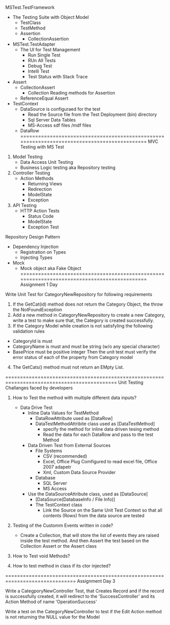 ﻿MSTest.TestFramework
- The Testing Suite with Object Model
	- TestClass
	- TestMethod
	- Assertion
		- CollectionAssertion
- MSTest.TestAdapter
	- The UI for Test Management
		- Run Single Test
		- RUn All Tests
		- Debug Test
		- Intelli Test
		- Test Status with Stack Trace
- Assert
	- CollectionAssert
		- Collection Reading methods for Assertion
	- ReferenceEqual Assert
- TestContext
	- DataSource is configuraed for the test
		- Read the Source file from the Test Deployment (bin) directory
		- Sql Server Data Tables
		- MS-Access sdf files /mdf files
	- DataRow
============================================================================================
MVC Testing with MS Test
1. Model Testing
	- Data Access Unit Testing
	- Business Logic testing aka Repository testing
2. Controller Testing
	- Action Methods
		- Returning Views
		- Redirection
		- ModelState
		- Exception
3. API Testing
	- HTTP Action Tests
		- Status Code
		- ModelState
		- Exception Test

Repository Design Pattern
-  Dependency Injection
	- Registration on Types
	- Injecting Types
- Mock
	- Mock object aka Fake Object
============================================================================================
Assignment 1 Day 

Write Unit Test for CategoryNewRepository for following requirements
1. If the GetCat(id) method does not return the Category Object, the throw the NotFoundException
2. Add a new method in CategoryNewRepository to create a new Category, write a test to make
sure that, the Category is created successfully.
3. If the Category Model while creation is not satisfyling the following validation rules
 - CategoryId is must
 - CategoryName is must and must be string (w/o any special character)
 - BasePrice must be positive integer
 Then the unit test must verify the error status of each of the property from Category model
4. The GetCats() method must not return an EMpty List.

============================================================================================
Unit Testing Challanges faced by developers
1. How to Test the method with multiple different data inputs?
	- Data Drive Test
		- Inline Data Values for TestMethod
			- DataRowAttribute used as [DataRow]
			- DataTestMethodAttribite class used as [DataTestMethod]
				- specify the method for inline data driven tesing method
				- Read the data for each DataRow and pass to the test Method
		- Data Driven Test from External Sources
			- File Systems
				- CSV (recommended)
				- Excel, Office Plug Comfigured to read excel file, Office 2007 adapetr 
				- Xml, Custom Data Source Provider
			- Database
				- SQL Server
				- MS Access
		- Use the DataSourceAttribute class, used as [DataSource]
			- [DataSource(DatabaseInfo / File Info)]
			- The TestContext class
				- Link the Source on the Same Unit Test Context so that all contents (Rows) from
				the data source are tested
				
2. Testing of the Customm Events written in code?
	- Create a Collection, that will store the list of events they are raised
	inside the test method. And then Assert the test based on the Collection 
	Assert or the Assert class
3. How to Test void Methods?
4. How to test method in class if its ctor injected?

==============================================================================
Assignment Day 3

Write a CategporyNewController Test, that Creates Record and if the record is successfully
created, it will redirect to the 'SuccessController' and its Action Method of 
name 'OperationSuccess'

Write a test on the CategoryNewController to test if the Edit Action method
is not returning the NULL value for the Model